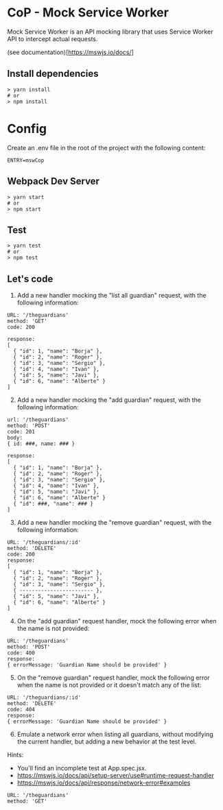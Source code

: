 # CoP - Mock Service Worker

Mock Service Worker is an API mocking library that uses Service Worker API to intercept actual requests.

(see documentation)[https://mswjs.io/docs/]

## Install dependencies

```
> yarn install
# or
> npm install
```

# Config

Create an .env file in the root of the project with the following content:

```
ENTRY=mswCop
```

## Webpack Dev Server

```
> yarn start
# or
> npm start
```

## Test

```
> yarn test
# or
> npm test
```

## Let's code

1. Add a new handler mocking the "list all guardian" request, with the following information:

```
URL: '/theguardians'
method: 'GET'
code: 200

response:
[
  { "id": 1, "name": "Borja" },
  { "id": 2, "name": "Roger" },
  { "id": 3, "name": "Sergio" },
  { "id": 4, "name": "Ivan" },
  { "id": 5, "name": "Javi" },
  { "id": 6, "name": "Alberte" }
]
```

2. Add a new handler mocking the "add guardian" request, with the following information:

```
url: '/theguardians'
method: 'POST'
code: 201
body:
{ id: ###, name: ### }

response:
[
  { "id": 1, "name": "Borja" },
  { "id": 2, "name": "Roger" },
  { "id": 3, "name": "Sergio" },
  { "id": 4, "name": "Ivan" },
  { "id": 5, "name": "Javi" },
  { "id": 6, "name": "Alberte" }
  { "id": ###, "name": ### }
]
```

3. Add a new handler mocking the "remove guardian" request, with the following information:

```
URL: '/theguardians/:id'
method: 'DELETE'
code: 200
response:
[
  { "id": 1, "name": "Borja" },
  { "id": 2, "name": "Roger" },
  { "id": 3, "name": "Sergio" },
  { ------------------------ },
  { "id": 5, "name": "Javi" },
  { "id": 6, "name": "Alberte" }
]
```

4. On the "add guardian" request handler, mock the following error when the name is not provided:

```
URL: '/theguardians'
method: 'POST'
code: 400
response:
{ errorMessage: 'Guardian Name should be provided' }
```

5. On the "remove guardian" request handler, mock the following error when the name is not provided or it doesn't match any of the list:

```
URL: '/theguardians/:id'
method: 'DELETE'
code: 404
response:
{ errorMessage: 'Guardian Name should be provided' }
```

6. Emulate a network error when listing all guardians, without modifying the current handler, but adding a new behavior at the test level.

Hints:

- You'll find an incomplete test at App.spec.jsx.
- https://mswjs.io/docs/api/setup-server/use#runtime-request-handler
- https://mswjs.io/docs/api/response/network-error#examples

```
URL: '/theguardians'
method: 'GET'
```
